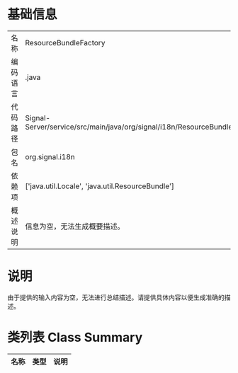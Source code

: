 # 基础信息

|      |      |
|------|------|
| 名称 | ResourceBundleFactory |
| 编码语言 | .java |
| 代码路径 | Signal-Server/service/src/main/java/org/signal/i18n/ResourceBundleFactory.java |
| 包名 | org.signal.i18n |
| 依赖项 | ['java.util.Locale', 'java.util.ResourceBundle'] |
| 概述说明 | 信息为空，无法生成概要描述。 |

# 说明

由于提供的输入内容为空，无法进行总结描述。请提供具体内容以便生成准确的描述。

# 类列表 Class Summary

| 名称   | 类型  | 说明 |
|-------|------|-------------|




